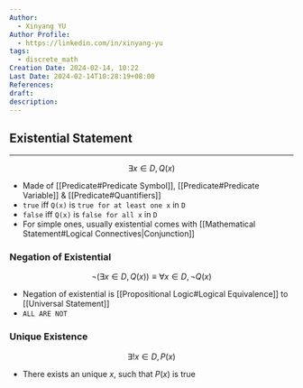 ```yaml
---
Author:
  - Xinyang YU
Author Profile:
  - https://linkedin.com/in/xinyang-yu
tags:
  - discrete_math
Creation Date: 2024-02-14, 10:22
Last Date: 2024-02-14T10:28:19+08:00
References: 
draft: 
description: 
---
```

## Existential Statement
---
$$
\exists x \in D, Q(x)
$$
- Made of [[Predicate#Predicate Symbol]], [[Predicate#Predicate Variable]] & [[Predicate#Quantifiers]]
- `true` iff `Q(x)` is `true for at least one x` in `D`
- `false` iff `Q(x)` is `false for all x` in `D` 
- For simple ones, usually existential comes with [[Mathematical Statement#Logical Connectives|Conjunction]]

### Negation of Existential
$$
\neg(\exists x \in D, Q(x)) \equiv \forall x \in D, \neg  Q(x)
$$
- Negation of existential is [[Propositional Logic#Logical Equivalence]] to [[Universal Statement]]
- `ALL ARE NOT`

### Unique Existence
$$
\exists ! x \in D, P(x)
$$
- There exists an unique $x$, such that $P(x)$ is true